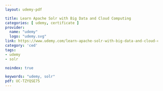 ```yaml
---
layout: udemy-pdf

title: Learn Apache Solr with Big Data and Cloud Computing
categories: [ udemy, certificate ]
provider:
  name: "udemy"
  logo: "udemy.svg"
link: https://www.udemy.com/learn-apache-solr-with-big-data-and-cloud-computing/learn/
category: 'ced'
tags:
- udemy
- solr

noindex: true

keywords: "udemy, solr"
pdf: UC-TZYQSE75
---
```

